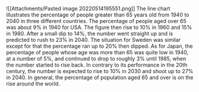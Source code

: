 ![[Attachments/Pasted image 20220514195551.png]]
The line chart illustrates the percentage of people greater than 65 years old from 1940 to 2040 in three different countries.
The percentage of people aged over 65 was about 9% in 1940 for USA. The figure then rise to 10% in 1960 and 15% in 1980. After a small dip to 14%, the number went straight up and is predicted to rush to 23% in 2040. The situation for Sweden was similar except for that the percentage ran up to 20% then dipped.
As for Japan, the percentage of people whose age was more than 65 was quite low in 1940, at a number of 5%, and continued to drop to roughly 3% until 1985, when the number started to rise back. In contrary to its performance in the 20th century, the number is expected to rise to 10% in 2030 and shoot up to 27% in 2040.
In general, the percentage of population aged 65 and over is on the rise around the world.